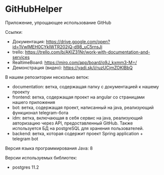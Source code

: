 # GitHubHelper
Приложение, упрощающее использование GitHub

Cсылки:
- Документация: https://drive.google.com/open?id=1VwlMEH0CYklWTR202jQ-d98_uC5rnsJi
- trello: https://trello.com/b/AKIZ31Nr/work-with-documentation-and-services
- RealtimeBoard: https://miro.com/app/board/o9J_kxmm3-M=/
- Демонстрация (видео): https://yadi.sk/i/ruzUCjmZOKlBbQ

В нашем репозитории несколько веток:
- documentation: ветка, содержащая папку с документацией к нашему проекту
- frontend: ветка, содержащая проект на angular со страницами нашего приложения
- bot: ветка, содержащая проект, написанный на java, реализующий функционал telegram-бота
- idm: ветка, включающая в себя сервис на java, реализующий авторизацию через API, предоставленный GitHub. Также используется БД на postgreSQL для хранения пользователей.
- backend: ветка, которая содержит проект Spring application + telegram bot

Версия языка программирования Java: 8

Версии используемых библиотек:
- postgres 11.2
